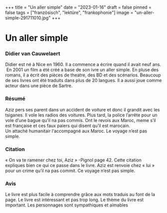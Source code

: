 +++
title = "Un aller simple"
date = "2023-01-16"
draft = false
pinned = false
tags = ["französisch", "lektüre", "frankophonie"]
image = "un-aller-simple-291711010.jpg"
+++
# Un aller simple

### Didier van Cauwelaert

Didier est né à Nice en 1960. Il a commence a écrire quand il avait neuf ans.  En 2001 un film a été créé a base de son ivre un aller simple. En pluse des romans, il a écrit des pièces de theatre, des BD et des scénarios. Beaucoup de ses livres ont été traduits dans plus de 20 langues. Il a aussi joue comme acteur dans une pièce de Sartre.

### Résumé

Aziz pers ses parent dans un accident de voiture et donc il grandit avec les tsiganes. Il vole les radios des voitures. Plus tard, la police l’arrête pour un vole d’une bague qu’il na pas commis. Ont le revois aux Maroc, meme s’il est française et ces faux paiers qui disent qu’il est marocain.\
Un attaché humanitair l‘accompagné aux Maroc. Le voyage n’est pas simple.

### Citation

« On va te ramener chez toi, Aziz » -Pignol page 42.                                                                                                                                                          Cette citation expliques bien ce qui ce passe dans le livre. Aziz est renvoie chez « lui » pour un crime qu’il na pas commit. Ce voyage n’est pas simple.

### Avis

Le livre est plus facile à comprendre grâce aux mots traduis au font de la page. Le livre est intéressant et pas trop long. Le thème du livre est important. Les personnages sont sympathiques et aimables